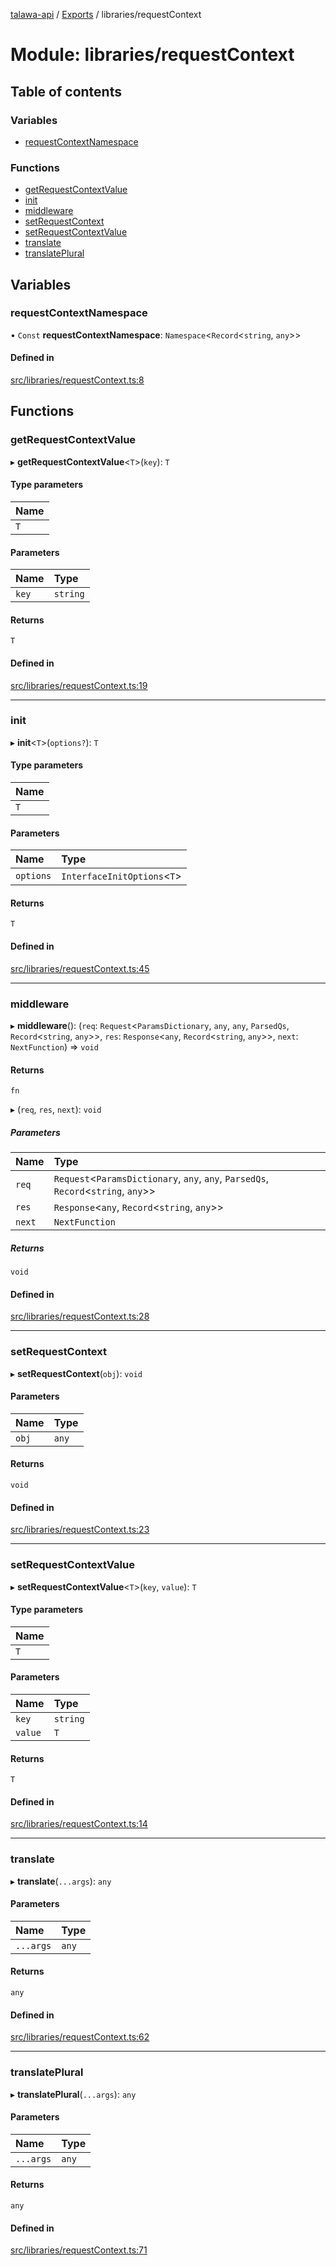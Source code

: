 [talawa-api](../README.md) / [Exports](../modules.md) / libraries/requestContext

# Module: libraries/requestContext

## Table of contents

### Variables

- [requestContextNamespace](libraries_requestContext.md#requestcontextnamespace)

### Functions

- [getRequestContextValue](libraries_requestContext.md#getrequestcontextvalue)
- [init](libraries_requestContext.md#init)
- [middleware](libraries_requestContext.md#middleware)
- [setRequestContext](libraries_requestContext.md#setrequestcontext)
- [setRequestContextValue](libraries_requestContext.md#setrequestcontextvalue)
- [translate](libraries_requestContext.md#translate)
- [translatePlural](libraries_requestContext.md#translateplural)

## Variables

### requestContextNamespace

• `Const` **requestContextNamespace**: `Namespace`\<`Record`\<`string`, `any`\>\>

#### Defined in

[src/libraries/requestContext.ts:8](https://github.com/PalisadoesFoundation/talawa-api/blob/ad7a1f7/src/libraries/requestContext.ts#L8)

## Functions

### getRequestContextValue

▸ **getRequestContextValue**\<`T`\>(`key`): `T`

#### Type parameters

| Name |
| :------ |
| `T` |

#### Parameters

| Name | Type |
| :------ | :------ |
| `key` | `string` |

#### Returns

`T`

#### Defined in

[src/libraries/requestContext.ts:19](https://github.com/PalisadoesFoundation/talawa-api/blob/ad7a1f7/src/libraries/requestContext.ts#L19)

___

### init

▸ **init**\<`T`\>(`options?`): `T`

#### Type parameters

| Name |
| :------ |
| `T` |

#### Parameters

| Name | Type |
| :------ | :------ |
| `options` | `InterfaceInitOptions`\<`T`\> |

#### Returns

`T`

#### Defined in

[src/libraries/requestContext.ts:45](https://github.com/PalisadoesFoundation/talawa-api/blob/ad7a1f7/src/libraries/requestContext.ts#L45)

___

### middleware

▸ **middleware**(): (`req`: `Request`\<`ParamsDictionary`, `any`, `any`, `ParsedQs`, `Record`\<`string`, `any`\>\>, `res`: `Response`\<`any`, `Record`\<`string`, `any`\>\>, `next`: `NextFunction`) => `void`

#### Returns

`fn`

▸ (`req`, `res`, `next`): `void`

##### Parameters

| Name | Type |
| :------ | :------ |
| `req` | `Request`\<`ParamsDictionary`, `any`, `any`, `ParsedQs`, `Record`\<`string`, `any`\>\> |
| `res` | `Response`\<`any`, `Record`\<`string`, `any`\>\> |
| `next` | `NextFunction` |

##### Returns

`void`

#### Defined in

[src/libraries/requestContext.ts:28](https://github.com/PalisadoesFoundation/talawa-api/blob/ad7a1f7/src/libraries/requestContext.ts#L28)

___

### setRequestContext

▸ **setRequestContext**(`obj`): `void`

#### Parameters

| Name | Type |
| :------ | :------ |
| `obj` | `any` |

#### Returns

`void`

#### Defined in

[src/libraries/requestContext.ts:23](https://github.com/PalisadoesFoundation/talawa-api/blob/ad7a1f7/src/libraries/requestContext.ts#L23)

___

### setRequestContextValue

▸ **setRequestContextValue**\<`T`\>(`key`, `value`): `T`

#### Type parameters

| Name |
| :------ |
| `T` |

#### Parameters

| Name | Type |
| :------ | :------ |
| `key` | `string` |
| `value` | `T` |

#### Returns

`T`

#### Defined in

[src/libraries/requestContext.ts:14](https://github.com/PalisadoesFoundation/talawa-api/blob/ad7a1f7/src/libraries/requestContext.ts#L14)

___

### translate

▸ **translate**(`...args`): `any`

#### Parameters

| Name | Type |
| :------ | :------ |
| `...args` | `any` |

#### Returns

`any`

#### Defined in

[src/libraries/requestContext.ts:62](https://github.com/PalisadoesFoundation/talawa-api/blob/ad7a1f7/src/libraries/requestContext.ts#L62)

___

### translatePlural

▸ **translatePlural**(`...args`): `any`

#### Parameters

| Name | Type |
| :------ | :------ |
| `...args` | `any` |

#### Returns

`any`

#### Defined in

[src/libraries/requestContext.ts:71](https://github.com/PalisadoesFoundation/talawa-api/blob/ad7a1f7/src/libraries/requestContext.ts#L71)
